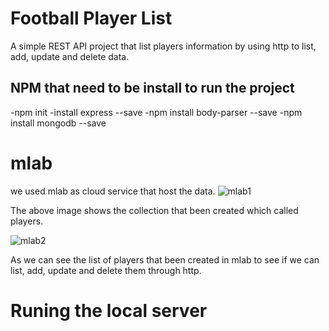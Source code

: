 # Football Player List
A simple REST API project that list players information by using http to list, add,
update and delete data.

## NPM that need to be install to run the project
-npm init
-install express --save
-npm install body-parser --save
-npm install mongodb --save

# mlab
we used mlab as cloud service that host the data.
![mlab1](https://cloud.githubusercontent.com/assets/17804084/23836869/f9544754-0776-11e7-8f36-ad6a8604fc7d.png)

The above image shows the collection that been created which called players.

![mlab2](https://cloud.githubusercontent.com/assets/17804084/23837039/9192d092-0779-11e7-986f-0d0297213e2e.png)

As we can see the list of players that been created in mlab to see if we can list, add, update and delete them through 
http.

# Runing the local server


